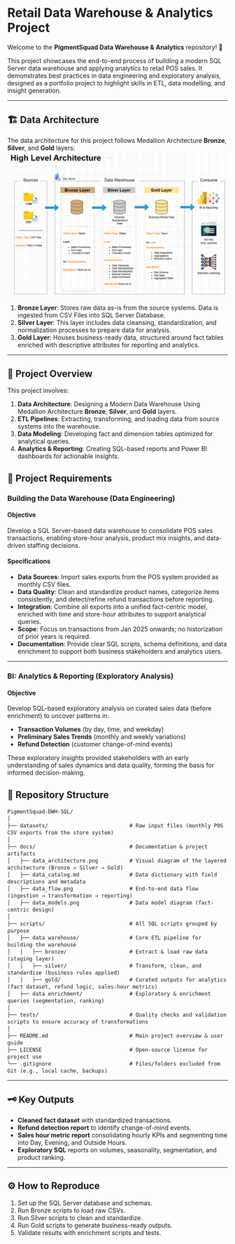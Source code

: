 # Retail Data Warehouse & Analytics Project

Welcome to the **PigmentSquad Data Warehouse & Analytics** repository! 🚀  

This project showcases the end-to-end process of building a modern SQL Server data warehouse and applying analytics to retail POS sales. It demonstrates best practices in data engineering and exploratory analysis, designed as a portfolio project to highlight skills in ETL, data modelling, and insight generation.

---
## 🏗️ Data Architecture

The data architecture for this project follows Medallion Architecture **Bronze**, **Silver**, and **Gold** layers:
![Data Architecture](docs/data_architecture.png)

1. **Bronze Layer**: Stores raw data as-is from the source systems. Data is ingested from CSV Files into SQL Server Database.
2. **Silver Layer**: This layer includes data cleansing, standardization, and normalization processes to prepare data for analysis.
3. **Gold Layer**: Houses business-ready data, structured around fact tables enriched with descriptive attributes for reporting and analytics.

---
## 📖 Project Overview

This project involves:

1. **Data Architecture**: Designing a Modern Data Warehouse Using Medallion Architecture **Bronze**, **Silver**, and **Gold** layers.
2. **ETL Pipelines**: Extracting, transforming, and loading data from source systems into the warehouse.
3. **Data Modeling**: Developing fact and dimension tables optimized for analytical queries.
4. **Analytics & Reporting**: Creating SQL-based reports and Power BI dashboards for actionable insights.

## 🚀 Project Requirements

### Building the Data Warehouse (Data Engineering)

#### Objective
Develop a SQL Server–based data warehouse to consolidate POS sales transactions, enabling store-hour analysis, product mix insights, and data-driven staffing decisions.

#### Specifications
- **Data Sources**: Import sales exports from the POS system provided as monthly CSV files.
- **Data Quality**: Clean and standardize product names, categorize items consistently, and detect/refine refund transactions before reporting.
- **Integration**: Combine all exports into a unified fact-centric model, enriched with time and store-hour attributes to support analytical queries.
- **Scope**: Focus on transactions from Jan 2025 onwards; no historization of prior years is required.
- **Documentation**: Provide clear SQL scripts, schema definitions, and data enrichment to support both business stakeholders and analytics users.

---

### BI: Analytics & Reporting (Exploratory Analysis)

#### Objective
Develop SQL-based exploratory analysis on curated sales data (before enrichment) to uncover patterns in:
- **Transaction Volumes** (by day, time, and weekday)
- **Preliminary Sales Trends** (monthly and weekly variations)
- **Refund Detection** (customer change-of-mind events)

These exploratory insights provided stakeholders with an early understanding of sales dynamics and data quality, forming the basis for informed decision-making.  

## 📂 Repository Structure
```
PigmentSquad-DWH-SQL/
│
├── datasets/                          # Raw input files (monthly POS CSV exports from the store system)
│
├── docs/                              # Documentation & project artifacts
│   ├── data_architecture.png          # Visual diagram of the layered architecture (Bronze → Silver → Gold)
│   ├── data_catalog.md                # Data dictionary with field descriptions and metadata
│   ├── data_flow.png                  # End-to-end data flow (ingestion → transformation → reporting)
│   ├── data_models.png                # Data model diagram (fact-centric design)
│
├── scripts/                           # All SQL scripts grouped by purpose
│   ├── data warehouse/                # Core ETL pipeline for building the warehouse
│   │   ├── bronze/                    # Extract & load raw data (staging layer)
│   │   ├── silver/                    # Transform, clean, and standardise (business rules applied)
│   │   ├── gold/                      # Curated outputs for analytics (fact dataset, refund logic, sales-hour metrics)
│   ├── data enrichment/               # Exploratory & enrichment queries (segmentation, ranking)
│
├── tests/                             # Quality checks and validation scripts to ensure accuracy of transformations
│
├── README.md                          # Main project overview & user guide
├── LICENSE                            # Open-source license for project use
└── .gitignore                         # Files/folders excluded from Git (e.g., local cache, backups)

```
---
## 🗝️ Key Outputs
- **Cleaned fact dataset** with standardized transactions.
- **Refund detection report** to identify change-of-mind events.
- **Sales hour metric report** consolidating hourly KPIs and segmenting time into Day, Evening, and Outside Hours.
- **Exploratory SQL** reports on volumes, seasonality, segmentation, and product ranking.

---
## ⚙️ How to Reproduce
1. Set up the SQL Server database and schemas.
2. Run Bronze scripts to load raw CSVs.
3. Run Silver scripts to clean and standardize.
4. Run Gold scripts to generate business-ready outputs.
5. Validate results with enrichment scripts and tests.
